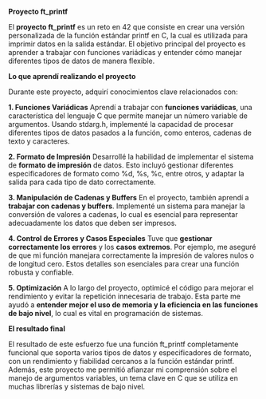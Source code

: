 **Proyecto ft_printf**

El **proyecto ft_printf** es un reto en 42 que consiste en crear una versión personalizada de la función estándar printf
en C, la cual es utilizada para imprimir datos en la salida estándar. El objetivo principal del proyecto es aprender
a trabajar con funciones variádicas y entender cómo manejar diferentes tipos de datos de manera flexible.

**Lo que aprendí realizando el proyecto**

Durante este proyecto, adquirí conocimientos clave relacionados con:

  **1. Funciones Variádicas**
  Aprendí a trabajar con **funciones variádicas**, una característica del lenguaje C que permite manejar un número   variable de argumentos. Usando stdarg.h, implementé la capacidad de procesar diferentes tipos de datos pasados a   la función, como enteros, cadenas de texto y caracteres.

  **2. Formato de Impresión**
  Desarrollé la habilidad de implementar el sistema de **formato de impresión** de datos. Esto incluyó gestionar 
  diferentes especificadores de formato como %d, %s, %c, entre otros, y adaptar la salida para cada tipo de dato 
  correctamente.

  **3. Manipulación de Cadenas y Buffers**
  En el proyecto, también aprendí a **trabajar con cadenas y buffers**. Implementé un sistema para manejar la 
  conversión de valores a cadenas, lo cual es esencial para representar adecuadamente los datos que deben ser     impresos.

  **4. Control de Errores y Casos Especiales**
  Tuve que **gestionar correctamente los errores** y los **casos extremos**. Por ejemplo, me aseguré de que mi       función manejara correctamente la impresión de valores nulos o de longitud cero. Estos detalles son esenciales     para crear una función robusta y confiable.

  **5. Optimización**
  A lo largo del proyecto, optimicé el código para mejorar el rendimiento y evitar la repetición innecesaria de 
  trabajo. Esta parte me ayudó a **entender mejor el uso de memoria y la eficiencia en las funciones de bajo         nivel**, lo cual es vital en programación de sistemas.

**El resultado final**

El resultado de este esfuerzo fue una función ft_printf completamente funcional que soporta varios tipos de datos 
y especificadores de formato, con un rendimiento y fiabilidad cercanos a la función estándar printf. Además, este 
proyecto me permitió afianzar mi comprensión sobre el manejo de argumentos variables, un tema clave en C que se 
utiliza en muchas librerías y sistemas de bajo nivel.
